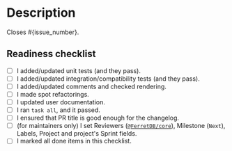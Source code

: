 # Description

Closes #{issue_number}.

<!--
    Write a short description to explain changes that are not mentioned in the initial issue.
    What were the reasons for those changes?
    Which decisions did you make and why?
    What else should reviewers know about your changes?
-->

## Readiness checklist

<!--
    If you want your changes to be merged quickly,
    please follow CONTRIBUTING.md.
-->

- [ ] I added/updated unit tests (and they pass).
- [ ] I added/updated integration/compatibility tests (and they pass).
- [ ] I added/updated comments and checked rendering.
- [ ] I made spot refactorings.
- [ ] I updated user documentation.
- [ ] I ran `task all`, and it passed.
- [ ] I ensured that PR title is good enough for the changelog.
- [ ] (for maintainers only) I set Reviewers ([`@FerretDB/core`](https://github.com/orgs/FerretDB/teams/core)), Milestone (`Next`), Labels, Project and project's Sprint fields.
- [ ] I marked all done items in this checklist.
